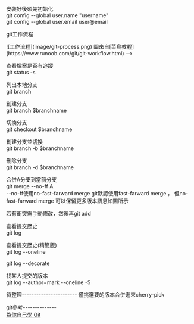 安裝好後須先初始化  
git config --global user.name "username"  
git config --global user.email user@email 

git工作流程  
<!--> ![工作流程](image/git-process.png)
圖來自[菜鳥教程](https://www.runoob.com/git/git-workflow.html) -->
查看檔案是否有追蹤  
git status -s  

列出本地分支  
git branch  

創建分支  
git branch $branchname

切換分支  
git checkout $branchname  

創建分支並切換  
git branch -b $branchname

刪除分支  
git branch -d $branchname 

合併A分支到當前分支  
git merge --no-ff A  
--no-ff使用no-fast-farward merge git默認使用fast-farward merge ， 但no-fast-farward merge 可以保留更多版本訊息如圖所示  
<!--![fast-farward](image/fast-farward%20merge.png)
![no-fast-farward](image/no-fast-farward%20merge.png)  -->
若有衝突需手動修改，然後再git add

查看提交歷史  
git log     

查看提交歷史(精簡版)  
git log --oneline

git log --decorate 

找某人提交的版本  
git log --author=mark --oneline -5


待整理-----------------------
僅挑選要的版本合併進來cherry-pick




git參考--------------  
[為你自己學 Git](https://gitbook.tw/)
[](https://backlog.com/git-tutorial/tw/)
[](https://blog.darkthread.net/blog/category/Git/)
[](https://learngitbranching.js.org/?locale=zh_TW)
[](https://ithelp.ithome.com.tw/users/20004901/ironman/525)
[](https://git-scm.com/book/zh-tw/v2)
[](https://www.ruanyifeng.com/blog/developer/)
